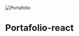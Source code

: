 ![Portafolio](https://user-images.githubusercontent.com/85898927/125673010-77b3bbed-f179-40ab-9b95-da9c3bb3c0c6.PNG)
# Portafolio-react
